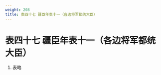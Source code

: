 ```yaml
---
weight: 208
title: 表四十七 疆臣年表十一（各边将军都统大臣）
---
```


# 表四十七 疆臣年表十一（各边将军都统大臣）

1. <span id="表四十七_疆臣年表十一（各边将军都统大臣）-1"></span>
表略

